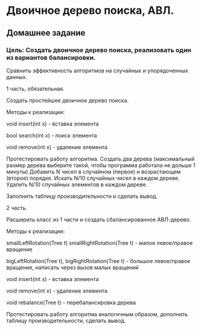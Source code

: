 # Двоичное дерево поиска, АВЛ.
## Домашнее задание

### Цель: Создать двоичное дерево поиска, реализовать один из вариантов балансировки. 

Сравнить эффективность алгоритмов на случайных и упорядоченных данных.

1 часть, обязательная.

Создать простейшее двоичное дерево поиска. 

Методы к реализации:

void insert(int x) - вставка элемента

bool search(int x) - поиск элемента

void remove(int x) - удаление элемента

Протестировать работу алгоритма.
Создать два дерева (максимальный размер дерева выберите такой, чтобы программа работала не дольше 1 минуты)
Добавить N чисел в случайном (первое) и возрастающем (второе) порядке.
Искать N/10 случайных чисел в каждом дереве.
Удалить N/10 случайных элементов в каждом дереве.

Заполнить таблицу производительности и сделать вывод.

2 часть.

Расширить класс из 1 части и создать сбалансированное АВЛ-дерево.

Методы к реализации:

smallLeftRotation(Tree t) smallRightRotation(Tree t) - малое левое/правое вращение

bigLeftRotation(Tree t), bigRightRotation(Tree t) - большое левое/правое вращение, написать через вызов малых вращений

void insert(int x) - вставка элемента

void remove(int x) - удаление элемента

void rebalance(Tree t) - перебалансировка дерева

Протестировать работу алгоритма аналогичным образом,
дополнить таблицу производительности, сделать вывод.
